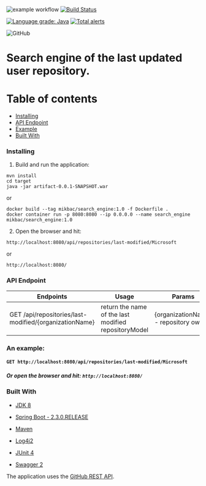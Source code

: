 ![example workflow](https://github.com/Mikbac/Repository-search-engine/actions/workflows/maven.yml/badge.svg) [![Build Status](https://travis-ci.org/Mikbac/Repository-search-engine.svg?branch=master)](https://travis-ci.org/Mikbac/Repository-search-engine)

[![Language grade: Java](https://img.shields.io/lgtm/grade/java/g/Mikbac/Repository-search-engine.svg?logo=lgtm&logoWidth=18)](https://lgtm.com/projects/g/Mikbac/Repository-search-engine/context:java) [![Total alerts](https://img.shields.io/lgtm/alerts/g/Mikbac/Repository-search-engine.svg?logo=lgtm&logoWidth=18)](https://lgtm.com/projects/g/Mikbac/Repository-search-engine/alerts/)

![GitHub](https://img.shields.io/github/license/Mikbac/Repository-search-engine)

# Search engine of the last updated user repository.

# Table of contents
* [Installing](#installing)
* [API Endpoint](#api-endpoint)
* [Example](#an-example)
* [Built With](#built-with)

### Installing
1. Build and run the application:
```
mvn install
cd target
java -jar artifact-0.0.1-SNAPSHOT.war
```
or
```
docker build --tag mikbac/search_engine:1.0 -f Dockerfile .
docker container run -p 8080:8080 --ip 0.0.0.0 --name search_engine mikbac/search_engine:1.0
```
2. Open the browser and hit:
```
http://localhost:8080/api/repositories/last-modified/Microsoft
```
or
```
http://localhost:8080/
```
### API Endpoint

|Endpoints|Usage|Params|
|---|---|---|
|GET /api/repositories/last-modified/{organizationName}|return the name of the last modified repositoryModel|{organizationName} - repository owner|

### An example: 
#### ```GET http://localhost:8080/api/repositories/last-modified/Microsoft```
##### Or open the browser and hit: ```http://localhost:8080/```

### Built With

* [JDK 8](https://www.oracle.com/technetwork/java/index.html)

* [Spring Boot - 2.3.0.RELEASE](https://spring.io/projects/spring-boot) 

* [Maven](https://maven.apache.org/)

* [Log4j2](https://logging.apache.org/log4j/2.x/)

* [JUnit 4](https://junit.org/junit4/)

* [Swagger 2](https://swagger.io/)

The application uses the [GitHub REST API](https://developer.github.com/v3/). 

